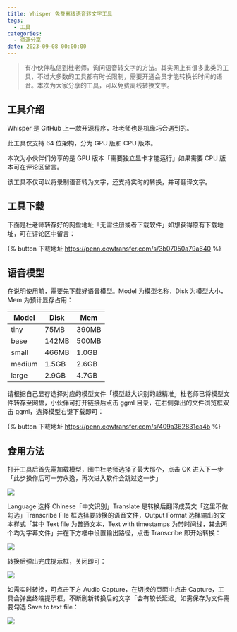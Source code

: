 ```yaml
---
title: Whisper 免费离线语音转文字工具
tags:
  - 工具
categories:
  - 资源分享
date: 2023-09-08 00:00:00
---
```


> 有小伙伴私信到杜老师，询问语音转文字的方法。其实网上有很多此类的工具，不过大多数的工具都有时长限制，需要开通会员才能转换长时间的语音。本次为大家分享的工具，可以免费离线转换文字。

<!-- more -->

## 工具介绍

Whisper 是 GitHub 上一款开源程序，杜老师也是机缘巧合遇到的。

此工具仅支持 64 位架构，分为 GPU 版和 CPU 版本。

本次为小伙伴们分享的是 GPU 版本「需要独立显卡才能运行」如果需要 CPU 版本可在评论区留言。

该工具不仅可以将录制语音转为文字，还支持实时的转换，并可翻译文字。

## 工具下载

下面是杜老师转存好的网盘地址「无需注册或者下载软件」如想获得原有下载地址，可在评论区中留言：

{% button 下载地址 https://penn.cowtransfer.com/s/3b07050a79a640 %}

## 语音模型

在说明使用前，需要先下载好语音模型。Model 为模型名称，Disk 为模型大小，Mem 为预计显存占用：

| Model | Disk | Mem |
| - | - | - |
| tiny | 75MB | 390MB |
| base | 142MB | 500MB |
| small | 466MB | 1.0GB |
| medium | 1.5GB | 2.6GB |
| large | 2.9GB | 4.7GB |

请根据自己显存选择对应的模型文件「模型越大识别的越精准」杜老师已将模型文件转存至网盘，小伙伴可打开链接后点击 ggml 目录，在右侧弹出的文件浏览框双击 ggml，选择模型右键下载即可：

{% button 下载地址 https://penn.cowtransfer.com/s/409a362831ca4b %}

## 食用方法

打开工具后首先需加载模型，图中杜老师选择了最大那个，点击 OK 进入下一步「此步操作后可一劳永逸，再次进入软件会跳过这一步」

![](https://cdn.dusays.com/2023/09/624-1.jpg)

Language 选择 Chinese「中文识别」Translate 是转换后翻译成英文「这里不做勾选」Transcribe File 框选择要转换的语音文件，Output Format 选择输出的文本样式「其中 Text file 为普通文本，Text with timestamps 为带时间线，其余两个均为字幕文件」并在下方框中设置输出路径，点击 Transcribe 即开始转换：

![](https://cdn.dusays.com/2023/09/624-2.jpg)

转换后弹出完成提示框，关闭即可：

![](https://cdn.dusays.com/2023/09/624-3.jpg)

如需实时转换，可点击下方 Audio Capture，在切换的页面中点击 Capture，工具会弹出终端提示框，不断刷新转换后的文字「会有较长延迟」如需保存为文件需要勾选 Save to text file：

![](https://cdn.dusays.com/2023/09/624-4.jpg)